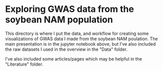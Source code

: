 # Exploring GWAS data from the soybean NAM population

This directory is where I put the data, and workflow for creating some visualizations of GWAS data I made from the soybean NAM poulation. The main presentation is in the jupyter notebook above, but I've also included the raw datasets I used in the overview in the "Data" folder.

I've also included some articles/pages which may be helpful in the "Literature" folder.

